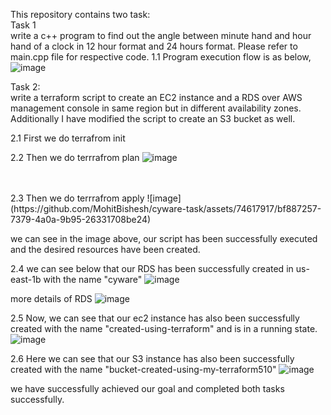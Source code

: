 This repository contains two task:<br>
Task 1 <br>
write a c++ program to find out the angle between minute hand and hour hand of a clock in 12 hour format and 24 hours format.
Please refer to main.cpp file for respective code.
1.1 Program execution flow is as below,
![image](https://github.com/MohitBishesh/cyware-task/assets/74617917/195ac8af-23d4-4dcd-a1e7-29d374dc84a1)


Task 2: <br>
write a terraform script to create an EC2 instance and a RDS over AWS management console in same region but in different availability zones.
Additionally I have modified the script to create an S3 bucket as well.

2.1 First we do terrafrom init

2.2 Then we do terrrafrom plan
![image](https://github.com/MohitBishesh/cyware-task/assets/74617917/7af6d537-34d3-489c-af02-83e5378f3275)

<br>
<br>
2.3 Then we do terrrafrom apply
![image]
(https://github.com/MohitBishesh/cyware-task/assets/74617917/bf887257-7379-4a0a-9b95-26331708be24)


we can see in the image above, our script has been successfully executed and the desired resources have been created.

2.4 we can see below that our RDS has been successfully created in us-east-1b with the name "cyware"
![image](https://github.com/MohitBishesh/cyware-task/assets/74617917/d8cea056-1392-4016-bd76-5283b5f897bf)

more details of RDS
![image](https://github.com/MohitBishesh/cyware-task/assets/74617917/2501e5e4-8de1-43b9-a008-3a4fa475fc62)


2.5 Now, we can see that our ec2 instance has also been successfully created with the name "created-using-terraform" and is in a running state.
![image](https://github.com/MohitBishesh/cyware-task/assets/74617917/d34ed542-9c49-4c8e-8987-0f43cec79db0)

2.6 Here we can see that our S3 instance has also been successfully created with the name "bucket-created-using-my-terraform510"
![image](https://github.com/MohitBishesh/cyware-task/assets/74617917/e74616d1-ff97-49da-a218-e4d0c4945efa)


we have successfully achieved our goal and completed both tasks successfully.
